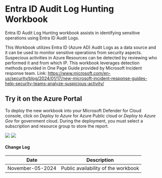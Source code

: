 # Entra ID Audit Log Hunting Workbook

Entra ID Audit Log Hunting workbook assists in identifying sensitive operations using Entra ID Audit  Logs. 

This Workbook utilizes Entra ID (Azure AD) Audit Logs as a data source and it can be used to monitor sensitive operations from security aspects. 
Suspecious activities in Azure Resources can be detected by reviewing who performed it and from which IP.
This workbook leverages detection methods provided in One Page Guide provided by Microsoft Incident response team. 
Link: https://www.microsoft.com/en-us/security/blog/2024/01/17/new-microsoft-incident-response-guides-help-security-teams-analyze-suspicious-activity/



## Try it on the Azure Portal

To deploy the new workbook into your Microsoft Defender for Cloud console, click on *Deploy to Azure* for Azure Public cloud or *Deploy to Azure Gov* for government cloud.
During the deployment, you must select a subscription and resource group to store the report. 

<a href="https://portal.azure.com/#create/Microsoft.Template/uri/https%3A%2F%2Fraw.githubusercontent.com%2FITSec365%2FWorkbooks%2Fmain%2FEntraIDAuditLogs%2FEntraIDAuditLogs.json" target="_blank"><img src="https://aka.ms/deploytoazurebutton"/></a>
<a href="https://portal.azure.us/#create/Microsoft.Template/uri/https%3A%2F%2Fraw.githubusercontent.com%2FITSec365%2FWorkbooks%2Fmain%2FEntraIDAuditLogs%2FEntraIDAuditLogs.json" target="_blank"><img src="https://aka.ms/deploytoazuregovbutton"/></a>



#### Change Log 

|Date|Description|
|---|---|
|November-05-2024| Public availability of the workbook| 
